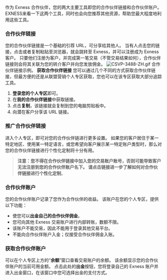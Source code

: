 
作为 Exness 合作伙伴，您的两大主要工具即您的合作伙伴链接和合作伙伴账户。 EXNESS来看一下这两个工具，同时也会向您推荐其他资源，帮助您最大程度地利用这些工具。
### 合作伙伴链接 ###
您的合作伙伴链接是一个基础的引荐 URL，可分享给其他人。 当有人点击您的链接，点击或者复制粘贴至浏览器，就会跳转至 Exness，并可以注册成为 Exness 客户。 只要他们注册为客户，并完成第一笔交易（不管交易结果如何），合作伙伴链接则会将其关联为您的转介客户并向您发放佣金。
![CSVP-3488-ZH.gif](https://get.exnessaffiliates.help/hc/article_attachments/5647710262162/CSVP-3488-ZH.gif)
合作伙伴链接示例。
**获取合作伙伴链接**
您可以通过几个不同的方式获取合作伙伴链接，但最方便的还是从联盟营销个人专区获取，您也可以在该专区获取大部分追踪工具。
1. **登录您的个人专区**即可。
2. 在**我的合作伙伴链接**中获取链接。
3. 点击**复制**，该链接就会复制到您的电脑剪贴板中。
4. 向潜在客户分享该 URL 链接。
### 推广合作伙伴链接 ###
进入个人专区，即可对您的合作伙伴链进行更多设置。 如果您的客户居住于某一特定地区、使用某一特定语言，或您希望向客户展示某一特定账户类型时，那么对您的合作伙伴链接进行个性化定制将十分有用。
> **注意：**您不得在合作伙伴链接中加入您的交易账户账号，否则可能导致客户无法注册到您的合作伙伴账户名下。 请点击链接进一步了解**如何对合作伙伴链接进行个性化定制**。
### 合作伙伴账户 ###
您的合作伙伴账户记录了您作为合作伙伴的收益。
该账户在您的个人专区，提供以下功能：
* 使您可以**出金自己的合作伙伴佣金**。
* 您可向其他 Exness 交易账户进行内部转账，数额不限。
* 该账户不能交易，因此不能用于登录其他交易平台。
* 不能向合作伙伴账户入金；仅接受合作伙伴佣金入账。
### 获取合作伙伴账户 ###
可以在个人专区上方的“**余额**”窗口查看交易账户的余额。 该余额显示您的合作伙伴账户的当前可用金额。 点击此处的**出金**按钮，您将登录自己的 Exness 账户并进入出金窗口，在该窗口中您可选择出金的支付方式。